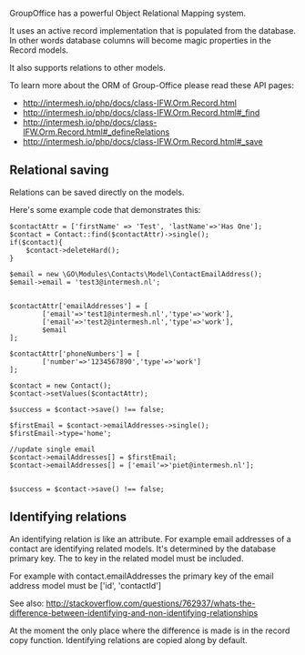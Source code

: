 GroupOffice has a powerful Object Relational Mapping system. 

It uses an active record implementation that is populated from the database. In
other words database columns will become magic properties in the Record models.

It also supports relations to other models.

To learn more about the ORM of Group-Office please read these API pages:

- http://intermesh.io/php/docs/class-IFW.Orm.Record.html
- http://intermesh.io/php/docs/class-IFW.Orm.Record.html#_find
- http://intermesh.io/php/docs/class-IFW.Orm.Record.html#_defineRelations
- http://intermesh.io/php/docs/class-IFW.Orm.Record.html#_save

## Relational saving

Relations can be saved directly on the models.

Here's some example code that demonstrates this:

````````````````````````````````````````````````````````````````````````````````
$contactAttr = ['firstName' => 'Test', 'lastName'=>'Has One'];		
$contact = Contact::find($contactAttr)->single();
if($contact){
	$contact->deleteHard();
}

$email = new \GO\Modules\Contacts\Model\ContactEmailAddress();
$email->email = 'test3@intermesh.nl';


$contactAttr['emailAddresses'] = [
		['email'=>'test1@intermesh.nl','type'=>'work'],
		['email'=>'test2@intermesh.nl','type'=>'work'],
		$email				
];

$contactAttr['phoneNumbers'] = [
		['number'=>'1234567890','type'=>'work']				
];

$contact = new Contact();
$contact->setValues($contactAttr);			

$success = $contact->save() !== false;		

$firstEmail = $contact->emailAddresses->single();
$firstEmail->type='home';

//update single email
$contact->emailAddresses[] = $firstEmail;
$contact->emailAddresses[] = ['email'=>'piet@intermesh.nl'];


$success = $contact->save() !== false;	
````````````````````````````````````````````````````````````````````````````````	

## Identifying relations
An identifying relation is like an attribute. For example email addresses of a 
contact are identifying related models. It's determined by the database primary
key. The to key in the related model must be included.

For example with contact.emailAddresses the primary key of the email address model must be 
['id', 'contactId']

See also:
http://stackoverflow.com/questions/762937/whats-the-difference-between-identifying-and-non-identifying-relationships

At the moment the only place where the difference is made is in the record 
copy function. Identifying relations are copied along by default.
